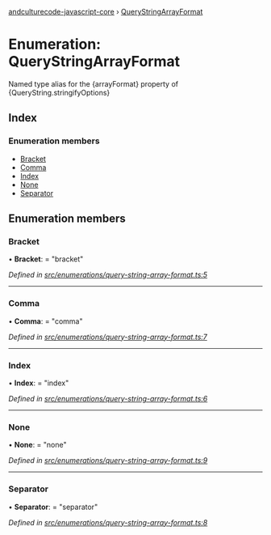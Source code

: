 [andculturecode-javascript-core](../README.md) › [QueryStringArrayFormat](querystringarrayformat.md)

# Enumeration: QueryStringArrayFormat

Named type alias for the {arrayFormat} property of {QueryString.stringifyOptions}

## Index

### Enumeration members

* [Bracket](querystringarrayformat.md#bracket)
* [Comma](querystringarrayformat.md#comma)
* [Index](querystringarrayformat.md#index)
* [None](querystringarrayformat.md#none)
* [Separator](querystringarrayformat.md#separator)

## Enumeration members

###  Bracket

• **Bracket**: = "bracket"

*Defined in [src/enumerations/query-string-array-format.ts:5](https://github.com/AndcultureCode/AndcultureCode.JavaScript.Core/blob/1f57564/src/enumerations/query-string-array-format.ts#L5)*

___

###  Comma

• **Comma**: = "comma"

*Defined in [src/enumerations/query-string-array-format.ts:7](https://github.com/AndcultureCode/AndcultureCode.JavaScript.Core/blob/1f57564/src/enumerations/query-string-array-format.ts#L7)*

___

###  Index

• **Index**: = "index"

*Defined in [src/enumerations/query-string-array-format.ts:6](https://github.com/AndcultureCode/AndcultureCode.JavaScript.Core/blob/1f57564/src/enumerations/query-string-array-format.ts#L6)*

___

###  None

• **None**: = "none"

*Defined in [src/enumerations/query-string-array-format.ts:9](https://github.com/AndcultureCode/AndcultureCode.JavaScript.Core/blob/1f57564/src/enumerations/query-string-array-format.ts#L9)*

___

###  Separator

• **Separator**: = "separator"

*Defined in [src/enumerations/query-string-array-format.ts:8](https://github.com/AndcultureCode/AndcultureCode.JavaScript.Core/blob/1f57564/src/enumerations/query-string-array-format.ts#L8)*
